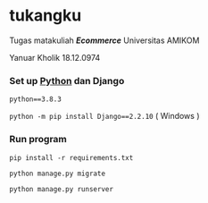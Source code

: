 # tukangku

Tugas matakuliah ***Ecommerce*** Universitas AMIKOM

Yanuar Kholik 18.12.0974

### Set up [Python](https://www.python.org/downloads/) dan Django

`python==3.8.3`

`python -m pip install Django==2.2.10` ( Windows )

### Run program

`pip install -r requirements.txt`

`python manage.py migrate`

`python manage.py runserver`
